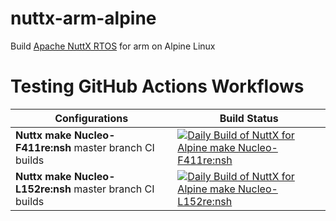 # nuttx-arm-alpine
Build [Apache NuttX RTOS](https://github.com/apache/nuttx) for arm on Alpine Linux
# Testing GitHub Actions Workflows

| Configurations | Build Status |
| ------------ | - |
| **Nuttx make Nucleo-F411re:nsh** master branch CI builds | [![Daily Build of NuttX for Alpine make Nucleo-F411re:nsh](https://github.com/simbit18/nuttx-arm-alpine/workflows/Daily%20Build%20of%20NuttX%20for%20Alpine%20Nucleo-F411re:nsh/badge.svg)](https://github.com/simbit18/nuttx-arm-alpine/actions?query=workflow%3A%22Daily+Nucleo-F411re%3Ansh%22+event%3Aschedule) |
| **Nuttx make Nucleo-L152re:nsh** master branch CI builds | [![Daily Build of NuttX for Alpine make Nucleo-L152re:nsh](https://github.com/simbit18/nuttx-arm-alpine/workflows/Daily%20Build%20of%20NuttX%20for%20Alpine%20Nucleo-L152re:nsh/badge.svg)](https://github.com/simbit18/nuttx-arm-alpine/actions?query=workflow%3A%22Daily+Nucleo-L152re%3Ansh%22+event%3Aschedule) |
